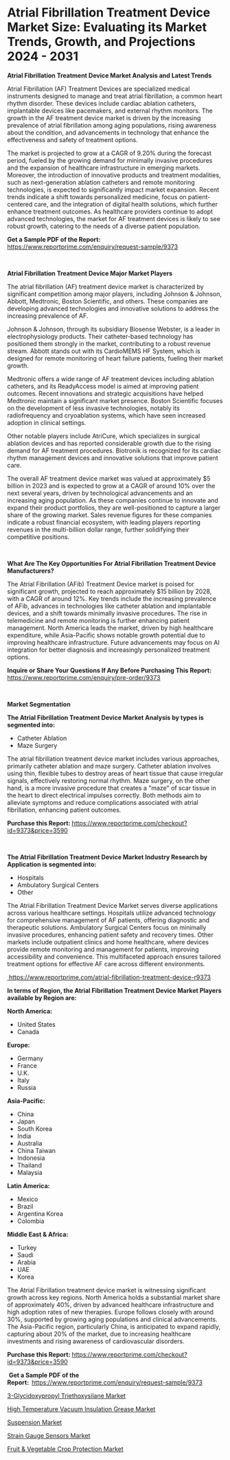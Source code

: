 <p><h1>Atrial Fibrillation Treatment Device Market Size: Evaluating its Market Trends, Growth, and Projections 2024 - 2031</h1></p><p><strong>Atrial Fibrillation Treatment Device Market Analysis and Latest Trends</strong></p>
<p><p>Atrial Fibrillation (AF) Treatment Devices are specialized medical instruments designed to manage and treat atrial fibrillation, a common heart rhythm disorder. These devices include cardiac ablation catheters, implantable devices like pacemakers, and external rhythm monitors. The growth in the AF treatment device market is driven by the increasing prevalence of atrial fibrillation among aging populations, rising awareness about the condition, and advancements in technology that enhance the effectiveness and safety of treatment options. </p><p>The market is projected to grow at a CAGR of 9.20% during the forecast period, fueled by the growing demand for minimally invasive procedures and the expansion of healthcare infrastructure in emerging markets. Moreover, the introduction of innovative products and treatment modalities, such as next-generation ablation catheters and remote monitoring technologies, is expected to significantly impact market expansion. Recent trends indicate a shift towards personalized medicine, focus on patient-centered care, and the integration of digital health solutions, which further enhance treatment outcomes. As healthcare providers continue to adopt advanced technologies, the market for AF treatment devices is likely to see robust growth, catering to the needs of a diverse patient population.</p></p>
<p><strong>Get a Sample PDF of the Report:&nbsp;</strong> <a href="https://www.reportprime.com/enquiry/request-sample/9373">https://www.reportprime.com/enquiry/request-sample/9373</a></p>
<p>&nbsp;</p>
<p><strong>Atrial Fibrillation Treatment Device Major Market Players</strong></p>
<p><p>The atrial fibrillation (AF) treatment device market is characterized by significant competition among major players, including Johnson & Johnson, Abbott, Medtronic, Boston Scientific, and others. These companies are developing advanced technologies and innovative solutions to address the increasing prevalence of AF.</p><p>Johnson & Johnson, through its subsidiary Biosense Webster, is a leader in electrophysiology products. Their catheter-based technology has positioned them strongly in the market, contributing to a robust revenue stream. Abbott stands out with its CardioMEMS HF System, which is designed for remote monitoring of heart failure patients, fueling their market growth.</p><p>Medtronic offers a wide range of AF treatment devices including ablation catheters, and its ReadyAccess model is aimed at improving patient outcomes. Recent innovations and strategic acquisitions have helped Medtronic maintain a significant market presence. Boston Scientific focuses on the development of less invasive technologies, notably its radiofrequency and cryoablation systems, which have seen increased adoption in clinical settings.</p><p>Other notable players include AtriCure, which specializes in surgical ablation devices and has reported considerable growth due to the rising demand for AF treatment procedures. Biotronik is recognized for its cardiac rhythm management devices and innovative solutions that improve patient care.</p><p>The overall AF treatment device market was valued at approximately $5 billion in 2023 and is expected to grow at a CAGR of around 10% over the next several years, driven by technological advancements and an increasing aging population. As these companies continue to innovate and expand their product portfolios, they are well-positioned to capture a larger share of the growing market. Sales revenue figures for these companies indicate a robust financial ecosystem, with leading players reporting revenues in the multi-billion dollar range, further solidifying their competitive positions.</p></p>
<p>&nbsp;</p>
<p><strong>What Are The Key Opportunities For Atrial Fibrillation Treatment Device Manufacturers?</strong></p>
<p><p>The Atrial Fibrillation (AFib) Treatment Device market is poised for significant growth, projected to reach approximately $15 billion by 2028, with a CAGR of around 12%. Key trends include the increasing prevalence of AFib, advances in technologies like catheter ablation and implantable devices, and a shift towards minimally invasive procedures. The rise in telemedicine and remote monitoring is further enhancing patient management. North America leads the market, driven by high healthcare expenditure, while Asia-Pacific shows notable growth potential due to improving healthcare infrastructure. Future advancements may focus on AI integration for better diagnosis and increasingly personalized treatment options.</p></p>
<p><strong>Inquire or Share Your Questions If Any Before Purchasing This Report:</strong> <a href="https://www.reportprime.com/enquiry/pre-order/9373">https://www.reportprime.com/enquiry/pre-order/9373</a></p>
<p>&nbsp;</p>
<p><strong>Market Segmentation</strong></p>
<p><strong>The Atrial Fibrillation Treatment Device Market Analysis by types is segmented into:</strong></p>
<p><ul><li>Catheter Ablation</li><li>Maze Surgery</li></ul></p>
<p><p>The atrial fibrillation treatment device market includes various approaches, primarily catheter ablation and maze surgery. Catheter ablation involves using thin, flexible tubes to destroy areas of heart tissue that cause irregular signals, effectively restoring normal rhythm. Maze surgery, on the other hand, is a more invasive procedure that creates a "maze" of scar tissue in the heart to direct electrical impulses correctly. Both methods aim to alleviate symptoms and reduce complications associated with atrial fibrillation, enhancing patient outcomes.</p></p>
<p><strong>Purchase this Report:&nbsp;</strong><a href="https://www.reportprime.com/checkout?id=9373&price=3590">https://www.reportprime.com/checkout?id=9373&price=3590</a></p>
<p>&nbsp;</p>
<p><strong>The Atrial Fibrillation Treatment Device Market Industry Research by Application is segmented into:</strong></p>
<p><ul><li>Hospitals</li><li>Ambulatory Surgical Centers</li><li>Other</li></ul></p>
<p><p>The Atrial Fibrillation Treatment Device Market serves diverse applications across various healthcare settings. Hospitals utilize advanced technology for comprehensive management of AF patients, offering diagnostic and therapeutic solutions. Ambulatory Surgical Centers focus on minimally invasive procedures, enhancing patient safety and recovery times. Other markets include outpatient clinics and home healthcare, where devices provide remote monitoring and management for patients, improving accessibility and convenience. This multifaceted approach ensures tailored treatment options for effective AF care across different environments.</p></p>
<p><a href="https://www.reportprime.com/atrial-fibrillation-treatment-device-r9373">&nbsp;https://www.reportprime.com/atrial-fibrillation-treatment-device-r9373</a></p>
<p><strong>In terms of Region, the Atrial Fibrillation Treatment Device Market Players available by Region are:</strong></p>
<p>
    <p> <strong> North America: </strong>
        <ul>
            <li>United States</li>
            <li>Canada</li>
        </ul>
        </p> 
    <p> <strong> Europe: </strong>
        <ul>
            <li>Germany</li>
            <li>France</li>
            <li>U.K.</li>
            <li>Italy</li>
            <li>Russia</li>
        </ul>
        </p> 
    <p> <strong> Asia-Pacific: </strong>
        <ul>
            <li>China</li>
            <li>Japan</li>
            <li>South Korea</li>
            <li>India</li>
            <li>Australia</li>
            <li>China Taiwan</li>
            <li>Indonesia</li>
            <li>Thailand</li>
            <li>Malaysia</li>
        </ul>
        </p> 
    <p> <strong> Latin America: </strong>
        <ul>
            <li>Mexico</li>
            <li>Brazil</li>
            <li>Argentina Korea</li>
            <li>Colombia</li>
        </ul>
        </p> 
    <p> <strong> Middle East & Africa: </strong>
        <ul>
            <li>Turkey</li>
            <li>Saudi</li>
            <li>Arabia</li>
            <li>UAE</li>
            <li>Korea</li>
        </ul>
    </p>
    </p>
<p><p>The Atrial Fibrillation treatment device market is witnessing significant growth across key regions. North America holds a substantial market share of approximately 40%, driven by advanced healthcare infrastructure and high adoption rates of new therapies. Europe follows closely with around 30%, supported by growing aging populations and clinical advancements. The Asia-Pacific region, particularly China, is anticipated to expand rapidly, capturing about 20% of the market, due to increasing healthcare investments and rising awareness of cardiovascular disorders.</p></p>
<p><strong>Purchase this Report: </strong><a href="https://www.reportprime.com/checkout?id=9373&price=3590">https://www.reportprime.com/checkout?id=9373&price=3590</a></p>
<p>&nbsp;<strong>Get a Sample PDF of the Report:&nbsp;&nbsp;</strong><a href="https://www.reportprime.com/enquiry/request-sample/9373">https://www.reportprime.com/enquiry/request-sample/9373</a></p>
<p><strong></strong></p>
<p><p><a href="https://issuu.com/reportprime-2/docs/3-glycidoxypropyl-triethoxysilane-m_893baabb1ed5b7">3-Glycidoxypropyl Triethoxysilane Market</a></p><p><a href="https://issuu.com/reportprime-2/docs/high-temperature-vacuum-insulation-_d1841b6988417c">High Temperature Vacuum Insulation Grease Market</a></p><p><a href="https://www.linkedin.com/pulse/suspension-market-trends-growth-outlook-2024-2031-counsel-market-zvpkf?trackingId=qID4l5uVSKKX1Z%2BaKZwBrA%3D%3D">Suspension Market</a></p><p><a href="https://medium.com/@oliver.rampling568768/the-strain-gauge-sensors-market-has-grown-significantly-as-a-result-of-several-important-causes-41645f21dd62">Strain Gauge Sensors Market</a></p><p><a href="https://medium.com/@oliver.rampling568768/the-fruit-vegetable-crop-protection-market-insights-report-offers-an-in-depth-and-thorough-0eb7587448c7">Fruit & Vegetable Crop Protection Market</a></p></p>